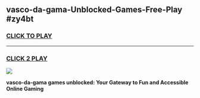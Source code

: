 
## vasco-da-gama-Unblocked-Games-Free-Play #zy4bt
<h3>
<a href="https://us.freeplayer.one?title=vasco-da-gama&ref=9M">CLICK TO PLAY</a></h3>
<hr>

<h3>
<a href="https://us.freeplayer.one?title=vasco-da-gama&ref=9M">CLICK 2 PLAY</a>
  
</h3>

<a href="https://us.freeplayer.one?title=vasco-da-gama&ref=9M"><img src="https://clearcache.store/games.png"></a>


**vasco-da-gama games unblocked: Your Gateway to Fun and Accessible Online Gaming**
